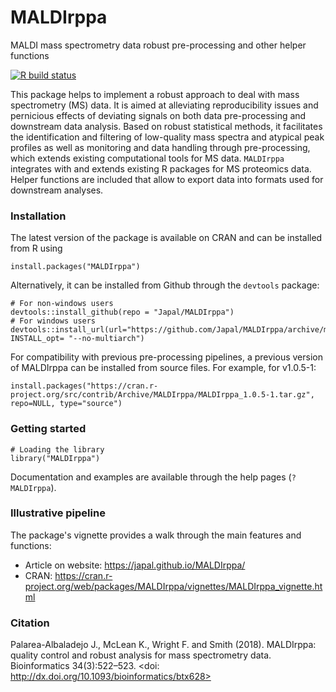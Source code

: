 # MALDIrppa

MALDI mass spectrometry data robust pre-processing and other helper functions

<!-- badges: start -->
[![R build status](https://github.com/Japal/MALDIrppa/workflows/R-CMD-check/badge.svg)](https://github.com/Japal/MALDIrppa/actions)
<!-- badges: end -->

This package helps to implement a robust approach to deal with mass spectrometry (MS) data. It is aimed at alleviating reproducibility issues and pernicious effects of deviating signals on both data pre-processing and downstream data analysis. Based on robust statistical methods, it facilitates the identification and filtering of low-quality mass spectra and atypical peak profiles as well as monitoring and data handling through pre-processing, which extends existing computational tools for MS data. `MALDIrppa` integrates with and extends existing R packages for MS proteomics data. Helper functions are included that allow to export data into formats used for downstream analyses.

### Installation

The latest version of the package is available on CRAN and can be installed from R using

```
install.packages("MALDIrppa")
```

Alternatively, it can be installed from Github through the `devtools` package:

```
# For non-windows users
devtools::install_github(repo = "Japal/MALDIrppa")
# For windows users
devtools::install_url(url="https://github.com/Japal/MALDIrppa/archive/master.zip", INSTALL_opt= "--no-multiarch")
```

For compatibility with previous pre-processing pipelines, a previous version of MALDIrppa can be installed from source files. For example, for v1.0.5-1:

```
install.packages("https://cran.r-project.org/src/contrib/Archive/MALDIrppa/MALDIrppa_1.0.5-1.tar.gz", repo=NULL, type="source")
```


### Getting started

```
# Loading the library
library("MALDIrppa")
```

Documentation and examples are available through the help pages (`?MALDIrppa`).

### Illustrative pipeline

The package's vignette provides a walk through the main features and functions:

* Article on website: https://japal.github.io/MALDIrppa/
* CRAN: https://cran.r-project.org/web/packages/MALDIrppa/vignettes/MALDIrppa_vignette.html

### Citation

Palarea-Albaladejo J., McLean K., Wright F. and Smith (2018). MALDIrppa: quality control and robust analysis for mass spectrometry data. Bioinformatics 34(3):522–523. <doi: http://dx.doi.org/10.1093/bioinformatics/btx628>
